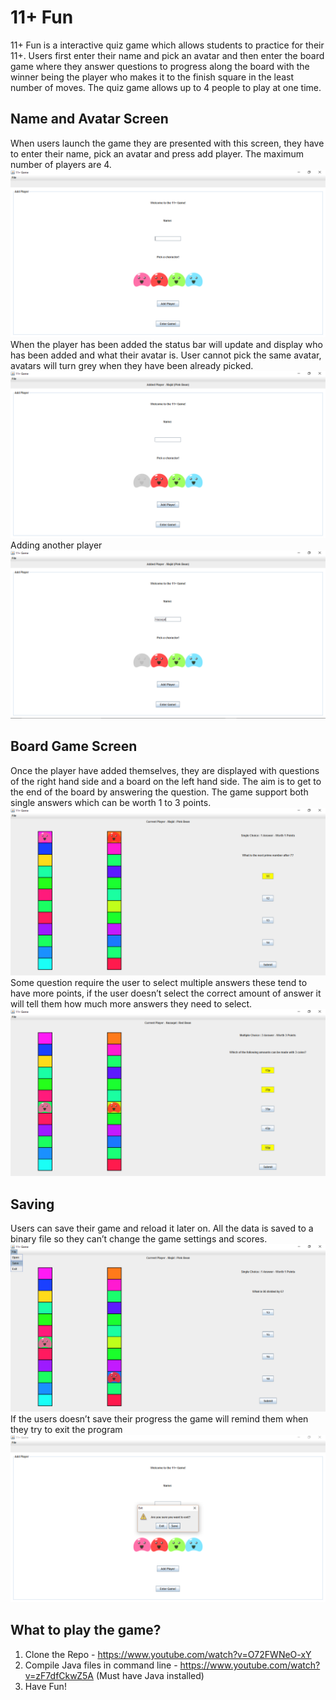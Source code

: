 # 11+ Fun
11+ Fun is a interactive quiz game which allows students to practice for their 11+. Users first enter their name and pick an avatar and then enter the board game where they answer questions to progress along the board with the winner being the player who makes it to the finish square in the least number of moves. The quiz game allows up to 4 people to play at one time. 

## Name and Avatar Screen
When users launch the game they are presented with this screen, they have to enter their name, pick an avatar and press add player. The maximum number of players are 4. 
![Image of Welcome Screen ](https://github.com/mh453/11-Fun/blob/master/welcomescreen-11%2B.PNG)
When the player has been added the status bar will update and display who has been added and what their avatar is. User cannot pick the same avatar, avatars will turn grey when they have been already picked.
![Image of Avatar Screen ](https://github.com/mh453/11-Fun/blob/master/enterName-11%2B.PNG)
Adding another player 
![Image of Avatar Screen2 ](https://github.com/mh453/11-Fun/blob/master/enterName2-11%2B.PNG)

## Board Game Screen
Once the player have added themselves, they are displayed with questions of the right hand side and a board on the left hand side. The aim is to get to the end of the board by answering the question. The game support both single answers which can be worth 1 to 3 points. 
![Image of Board Screen](https://github.com/mh453/11-Fun/blob/master/playingScreen-11%2B.PNG)
Some question require the user to select multiple answers these tend to have more points, if the user doesn’t select the correct amount of answer it will tell them how much more answers they need to select.
![Image of Board Screen](https://github.com/mh453/11-Fun/blob/master/multiScreen-11%2B.PNG)

## Saving
Users can save their game and reload it later on. All the data is saved to a binary file so they can’t change the game settings and scores.
![Image of ToolBar](https://github.com/mh453/11-Fun/blob/master/savingScreen-11%2B.PNG)
If the users doesn’t save their progress the game will remind them when they try to exit the program
![Image of ToolBar](https://github.com/mh453/11-Fun/blob/master/savingBeforeExit-11%2B.PNG)

## What to play the game? 
1. Clone the Repo - https://www.youtube.com/watch?v=O72FWNeO-xY
2. Compile Java files in command line - https://www.youtube.com/watch?v=zF7dfCkwZ5A (Must have Java installed)
3. Have Fun!








